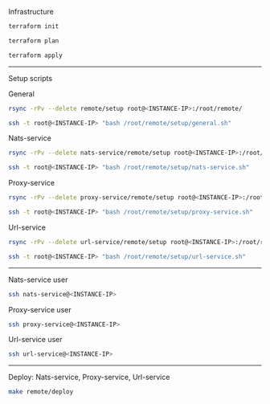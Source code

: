 Infrastructure

```bash
terraform init
```
```bash
terraform plan
```
```bash
terraform apply
```

---

Setup scripts

General
```bash
rsync -rPv --delete remote/setup root@<INSTANCE-IP>:/root/remote/
```
```bash
ssh -t root@<INSTANCE-IP> "bash /root/remote/setup/general.sh"
```

Nats-service
```bash
rsync -rPv --delete nats-service/remote/setup root@<INSTANCE-IP>:/root/remote/
```
```bash
ssh -t root@<INSTANCE-IP> "bash /root/remote/setup/nats-service.sh"
```

Proxy-service
```bash
rsync -rPv --delete proxy-service/remote/setup root@<INSTANCE-IP>:/root/remote/
```
```bash
ssh -t root@<INSTANCE-IP> "bash /root/remote/setup/proxy-service.sh"
```

Url-service
```bash
rsync -rPv --delete url-service/remote/setup root@<INSTANCE-IP>:/root/remote/
```
```bash
ssh -t root@<INSTANCE-IP> "bash /root/remote/setup/url-service.sh"
```
---

Nats-service user
```bash
ssh nats-service@<INSTANCE-IP>
```

Proxy-service user
```bash
ssh proxy-service@<INSTANCE-IP>
```

Url-service user
```bash
ssh url-service@<INSTANCE-IP>
```

---

Deploy: Nats-service, Proxy-service, Url-service
```bash
make remote/deploy
```